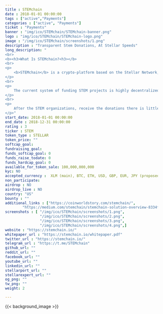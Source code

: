```yaml
---
title : STEMchain
date : 2018-01-01 00:00:00
tags : ["active","Payments"]
categories : ["active", "Payments"]
ticket : "Payments"
banner : "img/ico/STEMchain/STEMchain-banner.png"
logo : "img/ico/STEMchain/STEMchain-logo.png"
image : "/img/ico/STEMchain/screenshots/1.png"
description : "Transparent Stem Donations, At Stellar Speeds"
long_description: "
<br>
<b><h3>What Is STEMchain?<h3></b>
<br>
<p>
	<b>STEMchain</b> is a crypto-platform based on the Stellar Network, which seeks to improve the speed and transparency of Science, Technology, Engineering, and Math (STEM) donations. The platform is also responsible for the development and operation of the Crypto STEM Initiative (CSI). CSI’s main role is the facilitation of worldwide funding for STEM organizations that have a proven record of accomplishment of productivity and efficiency.
</p>
<br>
<p>
	The current system of funding STEM projects is highly decentralized and inefficient and in most cases, donors are faced with the difficult task of having to identify on their own STEM organizations that are productive and effective.
</p>
<br>
<p>
	After the STEM organizations, receive the donations there is little or no transparency on how the funds are used or whether they are used for the intended purpose. STEMChain will offer a solution to these shortcomings through its ecosystem.
</p>"
start_date: 2018-01-01 00:00:00
end_date : 2018-12-31 00:00:00
rating : 3
ticker : STEM
token_type : STELLAR
token_price: ""
softcap_goal: 
fundraising_goal: 
funds_softcap_goal: 0
funds_raise_todate: 0
funds_hardcap_goal: 0
available_for_token_sale: 100,000,000,000
kyc: NO 
accepted_currency :  XLM (main), BTC, ETH, USD, GBP, EUR, JPY (proposed)
non_participate: 
airdrop : NO
airdrop_live : NO
country: "US" 
bounty : ""
additional_links : ["https://coinworldstory.com/stemchain/",
        "https://medium.com/stemchain/stemchain-solution-overview-8334fcffa53c"]
screenshots : [ "/img/ico/STEMchain/screenshots/1.png",
                "/img/ico/STEMchain/screenshots/2.png",
                "/img/ico/STEMchain/screenshots/3.png",
                "/img/ico/STEMchain/screenshots/4.png",]
website : "https://stemchain.io/"
whitepaper_url : "https://stemchain.io/whitepaper.pdf"
twitter_url : "https://stemchain.io/"
telegram_url : "https://t.me/STEMchain"
github_url: ""
reddit_url: ""
facebook_url: ""
youtube_url: ""
linkedin_url: ""
stellarport_url: ""
stellarexpert_url: ""
og_png: ""
tw_png: ""
weight: 2

---
```



{{< background_image >}}

